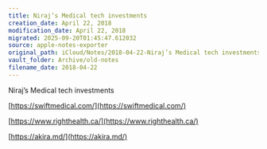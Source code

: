 ```yaml
---
title: Niraj’s Medical tech investments
creation_date: April 22, 2018
modification_date: April 22, 2018
migrated: 2025-09-20T01:45:47.612032
source: apple-notes-exporter
original_path: iCloud/Notes/2018-04-22-Niraj’s Medical tech investments.md
vault_folder: Archive/old-notes
filename_date: 2018-04-22
---
```



Niraj’s Medical tech investments 

[https://swiftmedical.com/](https://swiftmedical.com/)

[https://www.righthealth.ca/](https://www.righthealth.ca/)

[https://akira.md/](https://akira.md/)

